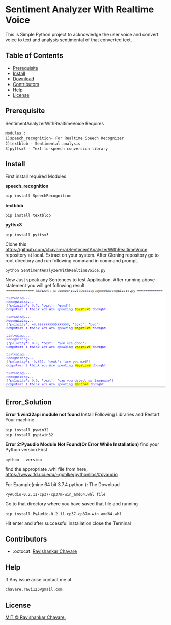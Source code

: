 # Sentiment Analyzer With Realtime Voice

This is Simple Python project to acknowledge the user voice and convert voice to text and analysis sentimental of that  converted text.


## Table of Contents

- [Prerequisite](#Prerequisite)
- [Install](#install)
- [Download](#Error_Solution)
- [Contributors](#Contributors)
- [Help](#Help)
- [License](#license)


## Prerequisite
SentimentAnalyzerWithRealtimeVoice Requires
```
Modules :
1)speech_recognition- For Realtime Speech Recognizer
2)textblob - Sentimental analysis
3)pyttsx3 - Text-to-speech conversion library
```

## Install
First install required Modules

**speech_recognition**
```
pip install SpeechRecognition
```
**textblob**
```
pip install textblob
```
**pyttsx3**
```
pip install pyttsx3
```
Clone this https://github.com/chavarera/SentimentAnalyzerWithRealtimeVoice repository at local.
Extract on your system.
After Cloning repository  go to root directory and run following command in command prompt.
```
python SentimentAnalyzerWithRealtimeVoice.py
```
Now Just  speak any Sentences to test Application.
After running above statement you will get following result.
![sentimental](https://raw.githubusercontent.com/chavarera/SentimentAnalyzerWithRealtimeVoice/master/screenshots/RealTimeWOrdSentimentanalaysisy.png)

## Error_Solution
**Error 1:win32api module not found**
Install Following Libraries and Restart Your machine
```
pip install pywin32
pip install pypiwin32
```

**Error 2:Pyaudio Module Not Found(Or Error While Installation)**
find your Python version First
```
python --version
```
find the appropriate .whl file from here,
https://www.lfd.uci.edu/~gohlke/pythonlibs/#pyaudio

For Example(mine 64 bit 3.7.4 python ):
The Download
```
PyAudio‑0.2.11‑cp37‑cp37m‑win_amd64.whl file
```
Go to that directory where you have saved that file and running
```
pip install PyAudio-0.2.11-cp37-cp37m-win_amd64.whl
```
Hit enter and after successful installation close the Terminal


## Contributors
- :octocat: [Ravishankar Chavare](https://github.com/chavarera)

## Help
If Any issue arise contact me at
```
chavare.ravi123@gmail.com
```
## License

[MIT © Ravishankar Chavare.](LICENSE)
